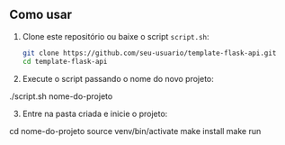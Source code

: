 ## Como usar

1. Clone este repositório ou baixe o script `script.sh`:
   ```bash
   git clone https://github.com/seu-usuario/template-flask-api.git
   cd template-flask-api

2. Execute o script passando o nome do novo projeto:

./script.sh nome-do-projeto

3. Entre na pasta criada e inicie o projeto:

cd nome-do-projeto
source venv/bin/activate
make install
make run
